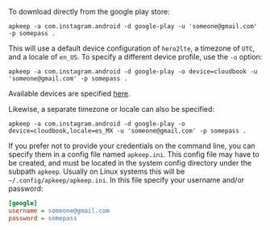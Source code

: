 To download directly from the google play store:

```shell
apkeep -a com.instagram.android -d google-play -u 'someone@gmail.com' -p somepass .
```

This will use a default device configuration of `hero2lte`, a timezone of `UTC`, and a locale of `en_US`.  To specify a different device profile, use the `-o` option:

```shell
apkeep -a com.instagram.android -d google-play -o device=cloudbook -u 'someone@gmail.com' -p somepass .
```

Available devices are specified [here](https://github.com/EFForg/rs-google-play/blob/master/gpapi/device.properties).

Likewise, a separate timezone or locale can also be specified:

```shell
apkeep -a com.instagram.android -d google-play -o device=cloudbook,locale=es_MX -u 'someone@gmail.com' -p somepass .
```

If you prefer not to provide your credentials on the command line, you can specify them in a config file named `apkeep.ini`.  This config file may have to be created, and must be located in the system config directory under the subpath `apkeep`.  Usually on Linux systems this will be `~/.config/apkeep/apkeep.ini`.  In this file specify your username and/or password:

```ini
[google]
username = someone@gmail.com
password = somepass
```

